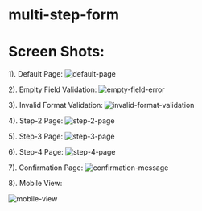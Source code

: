 # multi-step-form


# Screen Shots:

1). Default Page:
![default-page](https://github.com/vishalyv252/multi-step-form/assets/105093020/963f63e9-7250-4fc4-b75d-2e9a51724a08)

2). Emplty Field Validation:
![empty-field-error](https://github.com/vishalyv252/multi-step-form/assets/105093020/c6eec0b4-37f6-4527-969d-c1808f7fe627)

3). Invalid Format Validation:
![invalid-format-validation](https://github.com/vishalyv252/multi-step-form/assets/105093020/0292e82c-bb4d-4026-929f-b8d3473a4da7)

4). Step-2 Page:
![step-2-page](https://github.com/vishalyv252/multi-step-form/assets/105093020/72fd1841-f5ee-462d-8a06-955a10379357)

5). Step-3 Page:
![step-3-page](https://github.com/vishalyv252/multi-step-form/assets/105093020/1e2a4367-0f51-421a-bbc0-0988c5ce08dd)

6). Step-4 Page:
![step-4-page](https://github.com/vishalyv252/multi-step-form/assets/105093020/9f16bd09-01b0-43ed-b6fb-931fd4e5cb35)

7). Confirmation Page:
![confirmation-message](https://github.com/vishalyv252/multi-step-form/assets/105093020/c0de0538-e68e-4674-babe-8a30b5fdb785)

8). Mobile View:

![mobile-view](https://github.com/vishalyv252/multi-step-form/assets/105093020/929d41b9-635f-4882-8d8e-e94aebf161a0)
